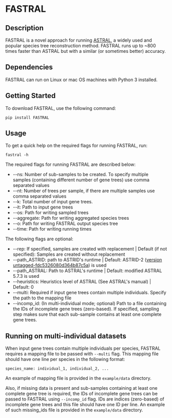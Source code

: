 # FASTRAL

## Description
FASTRAL is a novel approach for running [ASTRAL](https://github.com/smirarab/ASTRAL), a widely used and popular species tree reconstruction method. FASTRAL runs up to ~800 times faster than ASTRAL but with a similar (or sometimes better) accuracy.

## Dependencies
FASTRAL can run on Linux or mac OS machines with Python 3 installed.

## Getting Started
To download FASTRAL, use the following command:

```pip install FASTRAL```

## Usage
To get a quick help on the required flags for running FASTRAL, run:

```fastral -h```

The required flags for running FASTRAL are described below:

* --ns: Number of sub-samples to be created. To specify multiple samples (containing different number of gene trees) use comma separated values
* --nt: Number of trees per sample, if there are multiple samples use comma separated values
* --k: Total number of input gene trees.
* --it: Path to input gene trees
* --os: Path for writing sampled trees
* --aggregate: Path for writing aggregated species trees
* --o: Path for writing FASTRAL output species tree
* --time: Path for writing running times

The following flags are optional:
* --rep: If specified, samples are created with replacement | Default (if not specified): Samples are created without replacement
* --path_ASTRID: path to ASTRID's runtime | Default: ASTRID-2 ([version untagged-fdc5326080d364b87c5a](https://github.com/pranjalv123/ASTRID/releases/tag/untagged-fdc5326080d364b87c5a)) is used
* --path_ASTRAL: Path to ASTRAL's runtime | Default: modified ASTRAL 5.7.3 is used
* --heuristics: Heuristics level of ASTRAL (See ASTRAL's manual) | Default: 0
* --multi: Required if input gene trees contain multiple individuals. Specify the path to the mapping file
* --incomp_id: (In multi-individual mode; optional) Path to a file containing the IDs of incomplete gene trees (zero-based). If specified, sampling step makes sure that each sub-sample contains at least one complete gene trees.

## Running on multi-individual datasets
When input gene trees contain multiple individuals per species, FASTRAL requires a mapping file to be passed with ```--multi``` flag. This mapping file should have one line per species in the following format:

```
species_name: individual_1, individual_2, ...
```

An example of mapping file is provided in the ```example/data``` directory.

Also, if missing data is present and sub-samples containing at least one complete gene tree is required, the IDs of incomplete gene trees can be passed to FASTRAL using ```--incomp_id``` flag. IDs are indices (zero-based) of incomplete gene trees and this file should have one ID per line. An example of such missing_ids file is provided in the ```example/data``` directory.
